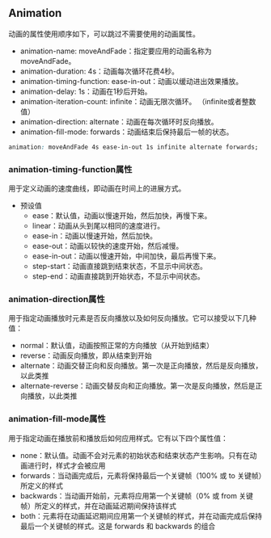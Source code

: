 ## Animation
动画的属性使用顺序如下，可以跳过不需要使用的动画属性。
* animation-name: moveAndFade：指定要应用的动画名称为moveAndFade。 
* animation-duration: 4s：动画每次循环花费4秒。 
* animation-timing-function: ease-in-out：动画以缓动进出效果播放。 
* animation-delay: 1s：动画在1秒后开始。 
* animation-iteration-count: infinite：动画无限次循环。 （infinite或者整数值）
* animation-direction: alternate：动画在每次循环时反向播放。 
* animation-fill-mode: forwards：动画结束后保持最后一帧的状态。

```css
animation: moveAndFade 4s ease-in-out 1s infinite alternate forwards;
```


### animation-timing-function属性
用于定义动画的速度曲线，即动画在时间上的进展方式。
* 预设值
  * ease：默认值，动画以慢速开始，然后加快，再慢下来。
  * linear：动画从头到尾以相同的速度进行。
  * ease-in：动画以慢速开始，然后加快。
  * ease-out：动画以较快的速度开始，然后减慢。
  * ease-in-out：动画以慢速开始，中间加快，最后再慢下来。
  * step-start：动画直接跳到结束状态，不显示中间状态。
  * step-end：动画直接跳到开始状态，不显示中间状态。


### animation-direction属性
用于指定动画播放时元素是否反向播放以及如何反向播放。它可以接受以下几种值：

* normal：默认值，动画按照正常的方向播放（从开始到结束）
* reverse：动画反向播放，即从结束到开始
* alternate：动画交替正向和反向播放。第一次是正向播放，然后是反向播放，以此类推
* alternate-reverse：动画交替反向和正向播放。第一次是反向播放，然后是正向播放，以此类推
  
### animation-fill-mode属性
用于指定动画在播放前和播放后如何应用样式。它有以下四个属性值：

* none：默认值。动画不会对元素的初始状态和结束状态产生影响。只有在动画进行时，样式才会被应用
* forwards：当动画完成后，元素将保持最后一个关键帧（100% 或 to 关键帧）所定义的样式
* backwards：当动画开始前，元素将应用第一个关键帧（0% 或 from 关键帧）所定义的样式，并在动画延迟期间保持该样式
* both：元素将在动画延迟期间应用第一个关键帧的样式，并在动画完成后保持最后一个关键帧的样式。这是 forwards 和 backwards 的组合

